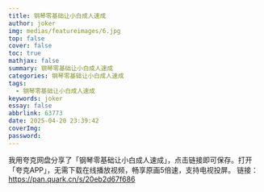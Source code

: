 ```yaml
---
title: 钢琴零基础让小白成人速成
author: joker
img: medias/featureimages/6.jpg
top: false
cover: false
toc: true
mathjax: false
summary: 钢琴零基础让小白成人速成
categories: 钢琴零基础让小白成人速成
tags:
  - 钢琴零基础让小白成人速成
keywords: joker
essay: false
abbrlink: 63773
date: 2025-04-20 23:39:42
coverImg:
password:
---
```


我用夸克网盘分享了「钢琴零基础让小白成人速成」，点击链接即可保存。打开「夸克APP」，无需下载在线播放视频，畅享原画5倍速，支持电视投屏。
链接：https://pan.quark.cn/s/20eb2d67f686

